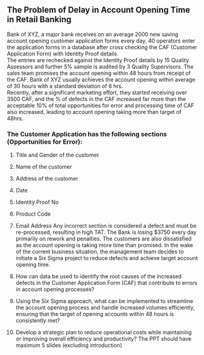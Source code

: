 ## The Problem of Delay in Account Opening Time in Retail Banking
Bank of XYZ, a major bank receives on an average 2000 new saving account opening customer application forms every day. 40 operators enter the application forms in a database after cross checking the CAF (Customer Application Form) with Identity Proof details.  
The entries are rechecked against the Identity Proof details by 15 Quality Assessors and further 5% sample is audited by 3 Quality Supervisors. The sales team promises the account opening within 48 hours from receipt of the CAF. Bank of XYZ usually achieves the account opening within average of 30 hours with a standard deviation of 6 hrs.  
Recently, after a significant marketing effort, they started receiving over 3500 CAF, and the % of defects in the CAF increased far more than the acceptable 10% of total opportunities for error and processing time of CAF also increased, leading to account opening taking more than target of 48hrs.
### The Customer Application has the following sections (Opportunities for Error): 
1.	Title and Gender of the customer 
2.	Name of the customer 
3.	Address of the customer 
4.	Date 
5.	Identity Proof No 
6.	Product Code 
7.	Email Address 
Any incorrect section is considered a defect and must be re-processed, resulting in high TAT.
The Bank is losing $3750 every day primarily on rework and penalties. The customers are also dissatisfied as the account opening is taking more time than promised. In the wake of the current business situation, the management team decides to initiate a Six Sigma project to reduce defects and achieve target account opening time.

1.	How can data be used to identify the root causes of the increased defects in the Customer Application Form (CAF) that contribute to errors in account opening processes?
2.	Using the Six Sigma approach, what can be implemented to streamline the account opening process and handle increased volumes efficiently, ensuring that the target of opening accounts within 48 hours is consistently met?
3.	Develop a strategic plan to reduce operational costs while maintaining or improving overall efficiency and productivity?
The PPT should have maximum 5 slides (excluding introduction)
